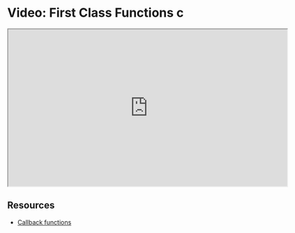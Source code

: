 # Video: First Class Functions c

<iframe src="https://player.vimeo.com/video/549149973?title=0&byline=0&portrait=0" width="640" height="360" allowfullscreen="allowfullscreen" allow="autoplay; fullscreen; picture-in-picture"></iframe>

## Resources

- [Callback functions](https://developer.mozilla.org/en-US/docs/Glossary/Callback_function)
